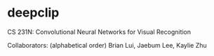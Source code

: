 # deepclip
CS 231N: Convolutional Neural Networks for Visual Recognition

Collaborators: (alphabetical order) Brian Lui, Jaebum Lee, Kaylie Zhu
